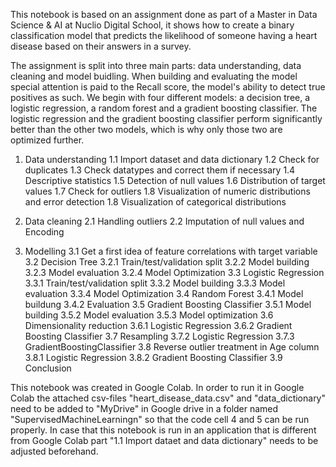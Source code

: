 This notebook is based on an assignment done as part of a Master in Data Science & AI at Nuclio Digital School, it shows how to create a binary classification model that predicts the likelihood of someone having a heart disease based on their answers in a survey.

The assignment is split into three main parts: data understanding, data cleaning and model buidling. When building and evaluating the model special attention is paid to the Recall score, the model's ability to detect true positives as such. We begin with four different models: a decision tree, a logistic regression, a random forest and a gradient boosting classifier. The logistic regression and the gradient boosting classifier perform significantly better than the other two models, which is why only those two are optimized further.

1) Data understanding
1.1 Import dataset and data dictionary
1.2 Check for duplicates
1.3 Check datatypes and correct them if necessary
1.4 Descriptive statistics
1.5 Detection of null values
1.6 Distribution of target values
1.7 Check for outliers
1.8 Visualization of numeric distributions and error detection
1.8 Visualization of categorical distributions
   
2) Data cleaning
2.1 Handling outliers
2.2 Imputation of null values and Encoding

3) Modelling
3.1 Get a first idea of feature correlations with target variable
3.2 Decision Tree
3.2.1 Train/test/validation split
3.2.2 Model building
3.2.3 Model evaluation
3.2.4 Model Optimization
3.3 Logistic Regression
3.3.1 Train/test/validation split
3.3.2 Model building
3.3.3 Model evaluation
3.3.4 Model Optimization
3.4 Random Forest
3.4.1 Model buildung
3.4.2 Evaluation
3.5 Gradient Boosting Classifier
3.5.1 Model building
3.5.2 Model evaluation
3.5.3 Model optimization
3.6 Dimensionality reduction
3.6.1 Logistic Regression
3.6.2 Gradient Boosting Classifier
3.7 Resampling
3.7.2 Logistic Regression
3.7.3 GradientBoostingClassifier
3.8 Reverse outlier treatment in Age column
3.8.1 Logistic Regression
3.8.2 Gradient Boosting Classifier
3.9 Conclusion

This notebook was created in Google Colab. In order to run it in Google Colab the attached csv-files "heart_disease_data.csv" and "data_dictionary" need to be added to "MyDrive" in Google drive in a folder named "SupervisedMachineLearningn" so that the code cell 4 and 5 can be run properly. In case that this notebook is run in an application that is different from Google Colab part "1.1 Import dataet and data dictionary" needs to be adjusted beforehand.
